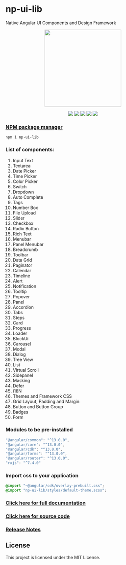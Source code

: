 # np-ui-lib

Native Angular UI Components and Design Framework

<p align="center">
  <img width="250px" height="250px" src="https://raw.githubusercontent.com/np-ui-lib/np-ui-lib/master/src/assets/images/logo-img.png">
</p>

<p align="center">
  <img src="https://raw.githubusercontent.com/np-ui-lib/np-ui-lib/master/src/assets/images/angular.svg">
  <img src="https://raw.githubusercontent.com/np-ui-lib/np-ui-lib/master/src/assets/images/typescript.svg">
  <img src="https://raw.githubusercontent.com/np-ui-lib/np-ui-lib/master/src/assets/images/npm.svg">
  <img src="https://raw.githubusercontent.com/np-ui-lib/np-ui-lib/master/src/assets/images/license.svg">
  <img src="https://raw.githubusercontent.com/np-ui-lib/np-ui-lib/master/src/assets/images/contributions.svg">
</p>

### [NPM package manager](https://www.npmjs.com/package/np-ui-lib)

```
npm i np-ui-lib
```

### List of components:

1.  Input Text
1.  Textarea
1.  Date Picker
1.  Time Picker
1.  Color Picker
1.  Switch
1.  Dropdown
1.  Auto Complete
1.  Tags
1.  Number Box
1.  File Upload
1.  Slider
1.  Checkbox
1.  Radio Button
1.  Rich Text
1.  Menubar
1.  Panel Menubar
1.  Breadcrumb
1.  Toolbar
1.  Data Grid
1.  Paginator
1.  Calendar
1.  Timeline
1.  Alert
1.  Notification
1.  Tooltip
1.  Popover
1.  Panel
1.  Accordion
1.  Tabs
1.  Steps
1.  Card
1.  Progress
1.  Loader
1.  BlockUi
1.  Carousel
1.  Modal
1.  Dialog
1.  Tree View
1.  List
1.  Virtual Scroll
1.  Sidepanel
1.  Masking
1.  Defer
1.  i18N
1.  Themes and Framework CSS
1.  Grid Layout, Padding and Margin
1.  Button and Button Group
1.  Badges
1.  Form

### Modules to be pre-installed

```javascript
"@angular/common": "^13.0.0",
"@angular/core": "^13.0.0",
"@angular/cdk": "^13.0.0",
"@angular/forms": "^13.0.0",
"@angular/router": "^13.0.0",
"rxjs": "^7.4.0"
```

### Import css to your application

```css
@import "~@angular/cdk/overlay-prebuilt.css";
@import "np-ui-lib/styles/default-theme.scss";
```

### [Click here for full documentation](https://np-ui-lib.github.io)

### [Click here for source code](https://github.com/np-ui-lib/np-ui-lib)

### [Release Notes](https://github.com/np-ui-lib/np-ui-lib/tree/master/projects/np-ui-lib/CHANGELOG.md)

## License

This project is licensed under the MIT License.
